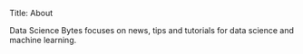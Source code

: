 Title: About

Data Science Bytes focuses on news, tips and tutorials for data science and 
machine learning.